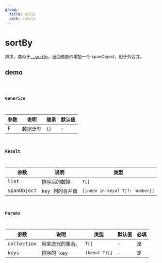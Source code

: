 ```yaml
---
group:
  title: utils
  path: /utils
---
```


# sortBy

排序，类似于[`_.sortBy`](https://www.lodashjs.com/docs/lodash.orderBy#sortBy)，返回值额外增加一个 spanObject，用于列合并。

## demo

<code src="./Demo/index.tsx"/>

### Generics

| **参数** | **说明** | **继承** | **默认值** |
| -------- | -------- | -------- | ---------- |
| F        | 数据泛型 | `{}`     | -          |

### Result

| **参数**   | **说明**       | **类型**                        |
| ---------- | -------------- | ------------------------------- |
| list       | 排序后的数据   | `T[]`                           |
| spanObject | key 列的合并值 | `[index in keyof T]?: number[]` |

### Params

| **参数**   | **说明**         | **类型**      | **默认值** | 必填 |
| ---------- | ---------------- | ------------- | ---------- | ---- |
| collection | 用来迭代的集合。 | `T[]`         | -          | 是   |
| keys       | 排序的 key       | `(keyof T)[]` | -          | 是   |
